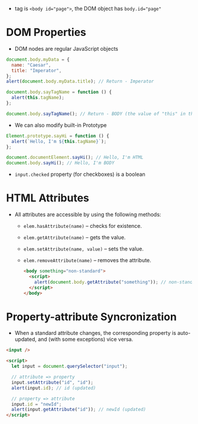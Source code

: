 - tag is `<body id="page">`, the DOM object has `body.id="page"`

# DOM Properties

- DOM nodes are regular JavaScript objects

```js
document.body.myData = {
  name: "Caesar",
  title: "Imperator",
};
alert(document.body.myData.title); // Return - Imperator

document.body.sayTagName = function () {
  alert(this.tagName);
};

document.body.sayTagName(); // Return - BODY (the value of "this" in the method is document.body)
```

- We can also modify built-in Prototype

```js
Element.prototype.sayHi = function () {
  alert(`Hello, I'm ${this.tagName}`);
};

document.documentElement.sayHi(); // Hello, I'm HTML
document.body.sayHi(); // Hello, I'm BODY
```

- `input.checked` property (for checkboxes) is a boolean

# HTML Attributes

- All attributes are accessible by using the following methods:

  - `elem.hasAttribute(name)` – checks for existence.
  - `elem.getAttribute(name)` – gets the value.
  - `elem.setAttribute(name, value)` – sets the value.
  - `elem.removeAttribute(name)` – removes the attribute.

    ```html
    <body something="non-standard">
      <script>
        alert(document.body.getAttribute("something")); // non-standard
      </script>
    </body>
    ```

# Property-attribute Syncronization

- When a standard attribute changes, the corresponding property is auto-updated, and (with some exceptions) vice versa.

```html
<input />

<script>
  let input = document.querySelector("input");

  // attribute => property
  input.setAttribute("id", "id");
  alert(input.id); // id (updated)

  // property => attribute
  input.id = "newId";
  alert(input.getAttribute("id")); // newId (updated)
</script>
```
